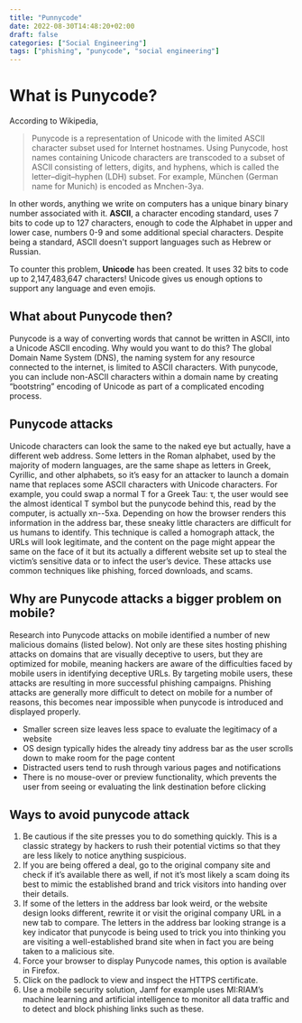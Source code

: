 ```yaml
---
title: "Punnycode"
date: 2022-08-30T14:48:20+02:00
draft: false
categories: ["Social Engineering"]
tags: ["phishing", "punycode", "social engineering"]
---
```


# What is Punycode?

According to Wikipedia,

> Punycode is a representation of Unicode with the limited ASCII character subset used for Internet hostnames. Using Punycode, host names containing Unicode characters are transcoded to a subset of ASCII consisting of letters, digits, and hyphens, which is called the letter–digit–hyphen (LDH) subset. For example, München (German name for Munich) is encoded as Mnchen-3ya.

In other words, anything we write on computers has a unique binary binary number associated with it. **ASCII**, a character encoding standard, uses 7 bits to code up to 127 characters, enough to code the Alphabet in upper and lower case, numbers 0-9 and some additional special characters. Despite being a standard, ASCII doesn't support languages such as Hebrew or Russian.

To counter this problem, **Unicode** has been created. It uses 32 bits to code up to 2,147,483,647 characters! Unicode gives us enough options to support any language and even emojis.

## What about Punycode then?

Punycode is a way of converting words that cannot be written in ASCII, into a Unicode ASCII encoding. Why would you want to do this? The global Domain Name System (DNS), the naming system for any resource connected to the internet, is limited to ASCII characters. With punycode, you can include non-ASCII characters within a domain name by creating “bootstring” encoding of Unicode as part of a complicated encoding process.

## Punycode attacks

Unicode characters can look the same to the naked eye but actually, have a different web address. Some letters in the Roman alphabet, used by the majority of modern languages, are the same shape as letters in Greek, Cyrillic, and other alphabets, so it’s easy for an attacker to launch a domain name that replaces some ASCII characters with Unicode characters. For example, you could swap a normal T for a Greek Tau: τ, the user would see the almost identical T symbol but the punycode behind this, read by the computer, is actually xn--5xa. Depending on how the browser renders this information in the address bar, these sneaky little characters are difficult for us humans to identify.
This technique is called a homograph attack, the URLs will look legitimate, and the content on the page might appear the same on the face of it but its actually a different website set up to steal the victim’s sensitive data or to infect the user’s device. These attacks use common techniques like phishing, forced downloads, and scams.

## Why are Punycode attacks a bigger problem on mobile?

Research into Punycode attacks on mobile identified a number of new malicious domains (listed below). Not only are these sites hosting phishing attacks on domains that are visually deceptive to users, but they are optimized for mobile, meaning hackers are aware of the difficulties faced by mobile users in identifying deceptive URLs. By targeting mobile users, these attacks are resulting in more successful phishing campaigns.
Phishing attacks are generally more difficult to detect on mobile for a number of reasons, this becomes near impossible when punycode is introduced and displayed properly.

- Smaller screen size leaves less space to evaluate the legitimacy of a website
- OS design typically hides the already tiny address bar as the user scrolls down to make room for the page content
- Distracted users tend to rush through various pages and notifications
- There is no mouse-over or preview functionality, which prevents the user from seeing or evaluating the link destination before clicking

## Ways to avoid punycode attack

1. Be cautious if the site presses you to do something quickly. This is a classic strategy by hackers to rush their potential victims so that they are less likely to notice anything suspicious.
2. If you are being offered a deal, go to the original company site and check if it’s available there as well, if not it’s most likely a scam doing its best to mimic the established brand and trick visitors into handing over their details.
3. If some of the letters in the address bar look weird, or the website design looks different, rewrite it or visit the original company URL in a new tab to compare. The letters in the address bar looking strange is a key indicator that punycode is being used to trick you into thinking you are visiting a well-established brand site when in fact you are being taken to a malicious site.
4. Force your browser to display Punycode names, this option is available in Firefox.
5. Click on the padlock to view and inspect the HTTPS certificate.
6. Use a mobile security solution, Jamf for example uses MI:RIAM’s machine learning and artificial intelligence to monitor all data traffic and to detect and block phishing links such as these.
